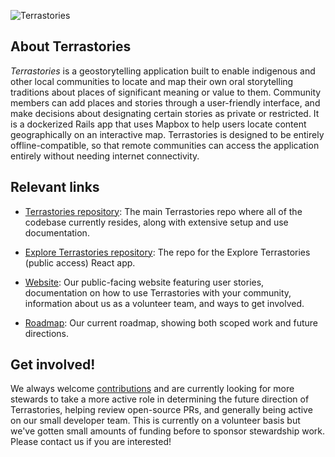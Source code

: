 ![Terrastories](https://github.com/Terrastories/terrastories/blob/master/documentation/logo.png)

## About Terrastories
*Terrastories* is a geostorytelling application built to enable indigenous and other local communities to locate and map their own oral storytelling traditions about places of significant meaning or value to them. Community members can add places and stories through a user-friendly interface, and make decisions about designating certain stories as private or restricted. It is a dockerized Rails app that uses Mapbox to help users locate content geographically on an interactive map. Terrastories is designed to be entirely offline-compatible, so that remote communities can access the application entirely without needing internet connectivity.

## Relevant links
* [Terrastories repository](https://github.com/Terrastories/terrastories/): The main Terrastories repo where all of the codebase currently resides, along with extensive setup and use documentation.

* [Explore Terrastories repository](https://github.com/Terrastories/explore-terrastories): The repo for the Explore Terrastories (public access) React app.

* [Website](https://terrastories.app/): Our public-facing website featuring user stories, documentation on how to use Terrastories with your community, information about us as a volunteer team, and ways to get involved.

* [Roadmap](https://rudokemper.notion.site/rudokemper/9b66a992e88c453da974d583651e098d?v=058ca47b36774a8983dbd9e36d37396c): Our current roadmap, showing both scoped work and future directions.

## Get involved!
We always welcome [contributions](https://github.com/Terrastories/terrastories#contributing) and are currently looking for more stewards to take a more active role in determining the future direction of Terrastories, helping review open-source PRs, and generally being active on our small developer team. This is currently on a volunteer basis but we've gotten small amounts of funding before to sponsor stewardship work. Please contact us if you are interested!
